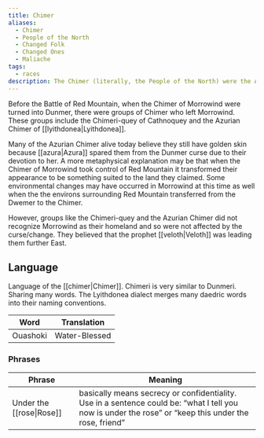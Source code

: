 ```yaml
---
title: Chimer
aliases:
  - Chimer
  - People of the North
  - Changed Folk
  - Changed Ones
  - Maliache
tags:
  - races
description: The Chimer (literally, the People of the North) were the Aldmeri tribes of dissidents who abandoned the ways of Summerset Isle and embarked on a great exodus to Morrowind.
---
```

Before the Battle of Red Mountain, when the Chimer of Morrowind were turned into Dunmer, there were groups of Chimer who left Morrowind. These groups include the Chimeri-quey of Cathnoquey and the Azurian Chimer of [[lyithdonea|Lyithdonea]].

Many of the Azurian Chimer alive today believe they still have golden skin because [[azura|Azura]] spared them from the Dunmer curse due to their devotion to her. A more metaphysical explanation may be that when the Chimer of Morrowind took control of Red Mountain it transformed their appearance to be something suited to the land they claimed. Some environmental changes may have occurred in Morrowind at this time as well when the the environs surrounding Red Mountain transferred from the Dwemer to the Chimer.

However, groups like the Chimeri-quey and the Azurian Chimer did not recognize Morrowind as their homeland and so were not affected by the curse/change. They believed that the prophet [[veloth|Veloth]] was leading them further East.
## Language
Language of the [[chimer|Chimer]]. Chimeri is very similar to Dunmeri. Sharing many words. The Lyithdonea dialect merges many daedric words into their naming conventions.

| Word     | Translation   |
| -------- | ------------- |
| Ouashoki | Water-Blessed |
### Phrases

| Phrase                   | Meaning                                                                                                                                               |
| ------------------------ | ----------------------------------------------------------------------------------------------------------------------------------------------------- |
| Under the [[rose\|Rose]] | basically means secrecy or confidentiality. Use in a sentence could be: “what I tell you now is under the rose” or “keep this under the rose, friend” |
